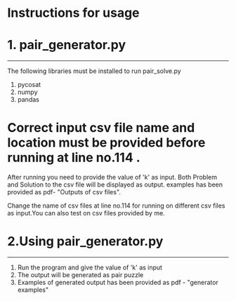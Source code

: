 # Instructions for usage

# 1. pair_generator.py
-----------------------------------------------------------------------------------
The following libraries must be installed to run pair_solve.py
1. pycosat
2. numpy
3. pandas

# Correct input csv file name and location must be provided before running at line no.114 .
After running you need to provide the value of 'k' as input.
Both Problem and Solution to the csv file will be displayed as output.
examples has been provided as pdf- "Outputs of csv files".

Change the name of csv files at line no.114 for
running on different csv files as input.You can also test on csv files provided by me.



# 2.Using pair_generator.py
-----------------------------------------------------------------------------------
1. Run the program and give the value of 'k' as input
2. The output will be generated as pair puzzle
3. Examples of generated output has been provided as pdf - "generator examples"

